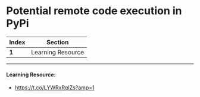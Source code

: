 #  Potential remote code execution in PyPi
Index | Section
--- | ---
**1** | Learning Resource

___


#### Learning Resource: 

* https://t.co/LYWRxRqIZs?amp=1
